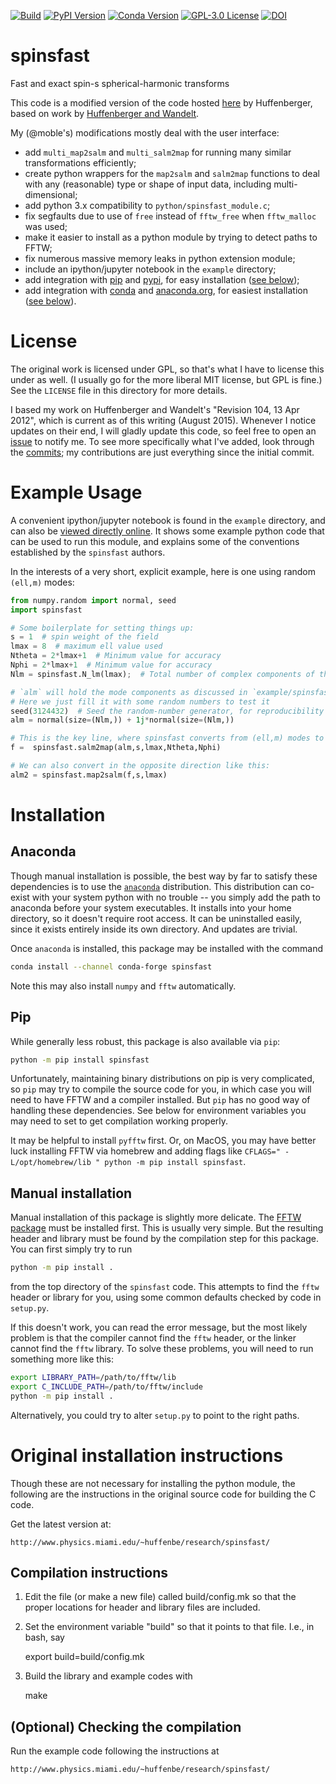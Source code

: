 [![Build](https://github.com/moble/spinsfast/actions/workflows/build.yml/badge.svg)](https://github.com/moble/spinsfast/actions/workflows/build.yml)
[![PyPI Version](https://img.shields.io/pypi/v/spinsfast?color=)](https://pypi.org/project/spinsfast/)
[![Conda Version](https://img.shields.io/conda/vn/conda-forge/spinsfast.svg)](https://anaconda.org/conda-forge/spinsfast)
[![GPL-3.0 License](https://img.shields.io/github/license/moble/spinsfast.svg)](https://github.com/moble/spinsfast/blob/main/LICENSE)
[![DOI](https://zenodo.org/badge/30340582.svg)](https://zenodo.org/badge/latestdoi/30340582)

# spinsfast
Fast and exact spin-s spherical-harmonic transforms

This code is a modified version of the code hosted
[here](http://astrophysics.physics.fsu.edu/~huffenbe/research/spinsfast/index.html)
by Huffenberger, based on work by [Huffenberger and
Wandelt](http://stacks.iop.org/0067-0049/189/255).

My (@moble's) modifications mostly deal with the user interface:

  * add `multi_map2salm` and `multi_salm2map` for running many similar transformations efficiently;
  * create python wrappers for the `map2salm` and `salm2map` functions to deal with any (reasonable)
    type or shape of input data, including multi-dimensional;
  * add python 3.x compatibility to `python/spinsfast_module.c`;
  * fix segfaults due to use of `free` instead of `fftw_free` when `fftw_malloc` was used;
  * make it easier to install as a python module by trying to detect paths to
    FFTW;
  * fix numerous massive memory leaks in python extension module;
  * include an ipython/jupyter notebook in the `example` directory;
  * add integration with [pip](https://pypi.python.org/pypi/pip)
    and [pypi](https://pypi.python.org/pypi/spinsfast), for easy installation
    ([see below](#installation));
  * add integration with [conda](https://conda.io/docs/)
    and [anaconda.org](https://anaconda.org/moble/spinsfast), for easiest installation
    ([see below](#installation)).

# License

The original work is licensed under GPL, so that's what I have to
license this under as well.  (I usually go for the more liberal MIT
license, but GPL is fine.)  See the `LICENSE` file in this directory
for more details.

I based my work on Huffenberger and Wandelt's "Revision 104, 13 Apr
2012", which is current as of this writing (August 2015).  Whenever I
notice updates on their end, I will gladly update this code, so feel
free to open an [issue](https://github.com/moble/spinsfast/issues) to
notify me.  To see more specifically what I've added, look through the
[commits](https://github.com/moble/spinsfast/commits/master); my
contributions are just everything since the initial commit.


# Example Usage

A convenient ipython/jupyter notebook is found in the `example`
directory, and can also be [viewed directly
online](http://nbviewer.ipython.org/github/moble/spinsfast/blob/master/example/spinsfast.ipynb).
It shows some example python code that can be used to run this module,
and explains some of the conventions established by the `spinsfast`
authors.

In the interests of a very short, explicit example, here is one using
random `(ell,m)` modes:

```python
from numpy.random import normal, seed
import spinsfast

# Some boilerplate for setting things up:
s = 1  # spin weight of the field
lmax = 8  # maximum ell value used
Ntheta = 2*lmax+1  # Minimum value for accuracy
Nphi = 2*lmax+1  # Minimum value for accuracy
Nlm = spinsfast.N_lm(lmax);  # Total number of complex components of the mode decomposition

# `alm` will hold the mode components as discussed in `example/spinsfast.ipynb`
# Here we just fill it with some random numbers to test it
seed(3124432)  # Seed the random-number generator, for reproducibility
alm = normal(size=(Nlm,)) + 1j*normal(size=(Nlm,))

# This is the key line, where spinsfast converts from (ell,m) modes to values in physical space
f =  spinsfast.salm2map(alm,s,lmax,Ntheta,Nphi)

# We can also convert in the opposite direction like this:
alm2 = spinsfast.map2salm(f,s,lmax)
```


# Installation

## Anaconda

Though manual installation is possible, the best way by far to satisfy
these dependencies is to use the
[`anaconda`](http://continuum.io/downloads) distribution.  This
distribution can co-exist with your system python with no trouble --
you simply add the path to anaconda before your system executables.
It installs into your home directory, so it doesn't require root
access.  It can be uninstalled easily, since it exists entirely inside
its own directory.  And updates are trivial.

Once `anaconda` is installed, this package may be installed with the
command

```bash
conda install --channel conda-forge spinsfast
```

Note this may also install `numpy` and `fftw` automatically.


## Pip

While generally less robust, this package is also available via `pip`:

```bash
python -m pip install spinsfast
```

Unfortunately, maintaining binary distributions on pip is very
complicated, so `pip` may try to compile the source code for you, in
which case you will need to have FFTW and a compiler installed.  But
`pip` has no good way of handling these dependencies.  See below for
environment variables you may need to set to get compilation working
properly.

It may be helpful to install `pyfftw` first.  Or, on MacOS, you may
have better luck installing FFTW via homebrew and adding flags like
`CFLAGS=" -L/opt/homebrew/lib " python -m pip install spinsfast`.


## Manual installation

Manual installation of this package is slightly more delicate.  The
[FFTW package](http://www.fftw.org/) must be installed first.  This is
usually very simple.  But the resulting header and library must be
found by the compilation step for this package.  You can first simply
try to run

```bash
python -m pip install .
```

from the top directory of the `spinsfast` code.  This attempts to find
the `fftw` header or library for you, using some common defaults
checked by code in `setup.py`.

If this doesn't work, you can read the error message, but the most
likely problem is that the compiler cannot find the `fftw` header, or
the linker cannot find the `fftw` library.  To solve these problems,
you will need to run something more like this:

```bash
export LIBRARY_PATH=/path/to/fftw/lib
export C_INCLUDE_PATH=/path/to/fftw/include
python -m pip install .
```

Alternatively, you could try to alter `setup.py` to point to the right
paths.


# Original installation instructions

Though these are not necessary for installing the python module, the
following are the instructions in the original source code for
building the C code.

Get the latest version at:

    http://www.physics.miami.edu/~huffenbe/research/spinsfast/

## Compilation instructions

  1. Edit the file (or make a new file) called build/config.mk so that
     the proper locations for header and library files are included.

  2. Set the environment variable "build" so that it points to that
     file. I.e., in bash, say

        export build=build/config.mk 

  3. Build the library and example codes with 

        make

## (Optional) Checking the compilation

Run the example code following the instructions at 

    http://www.physics.miami.edu/~huffenbe/research/spinsfast/
